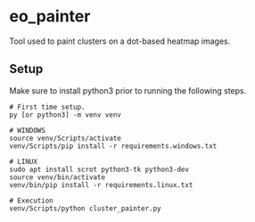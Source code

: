 # eo_painter
Tool used to paint clusters on a dot-based heatmap images.

## Setup
Make sure to install python3 prior to running the following steps.

```
# First time setup.
py [or python3] -m venv venv

# WINDOWS
source venv/Scripts/activate
venv/Scripts/pip install -r requirements.windows.txt

# LINUX
sudo apt install scrot python3-tk python3-dev
source venv/bin/activate
venv/bin/pip install -r requirements.linux.txt

# Execution
venv/Scripts/python cluster_painter.py
```
